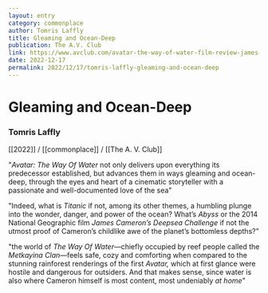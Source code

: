 ```yaml
---
layout: entry
category: commonplace
author: Tomris Laffly
title: Gleaming and Ocean-Deep
publication: The A.V. Club
link: https://www.avclub.com/avatar-the-way-of-water-film-review-james-cameron-1849882442
date: 2022-12-17
permalink: 2022/12/17/tomris-laffly-gleaming-and-ocean-deep
---
```


# Gleaming and Ocean-Deep

### Tomris Laffly

[[2022]] / [[commonplace]] / [[The A. V. Club]]

"*Avatar: The Way Of Water* not only delivers upon everything its predecessor established, but advances them in ways gleaming and ocean-deep, through the eyes and heart of a cinematic storyteller with a passionate and well-documented love of the sea"

"Indeed, what is *Titanic* if not, among its other themes, a humbling plunge into the wonder, danger, and power of the ocean? What’s *Abyss* or the 2014 National Geographic film *James Cameron’s Deepsea Challenge* if not the utmost proof of Cameron’s childlike awe of the planet’s bottomless depths?"

"the world of *The Way Of Water*—chiefly occupied by reef people called the *Metkayina Clan*—feels safe, cozy and comforting when compared to the stunning rainforest renderings of the first *Avatar,* which at first glance were hostile and dangerous for outsiders. And that makes sense, since water is also where Cameron himself is most content, most undeniably *at home*"
